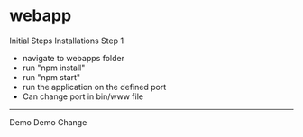 # webapp
Initial Steps
Installations
Step 1
- navigate to webapps folder
- run "npm install"
- run "npm start"
- run the application on the defined port
- Can change port in bin/www file
-------------------------------------
Demo
Demo Change